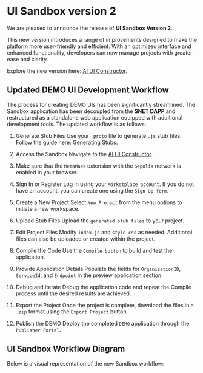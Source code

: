 # UI Sandbox version 2

We are pleased to announce the release of **UI Sandbox Version 2**.

This new version introduces a range of improvements designed to make the platform more user-friendly and efficient. With an optimized interface and enhanced functionality, developers can now manage projects with greater ease and clarity.

Explore the new version here: [AI UI Constructor](https://ai-ui-constructor.singularitynet.io/).

## Updated DEMO UI Development Workflow
The process for creating DEMO UIs has been significantly streamlined. The Sandbox application has been decoupled from the **SNET DAPP** and restructured as a standalone web application equipped with additional development tools. The updated workflow is as follows:

1. Generate Stub Files
Use your `.proto` file to generate `.js` stub files. Follow the guide here: [Generating Stubs](../../SDK/JavascriptSDKs/generating-stubs/).

2. Access the Sandbox
Navigate to the [AI UI Constructor](https://ai-ui-constructor.singularitynet.io/).

3. Make sure that the `MetaMask` extension with the `Sepolia` network is enabled in your browser.

4. Sign In or Register
Log in using your `Marketplace account`. If you do not have an account, you can create one using the `Sign Up form`.

5. Create a New Project
Select `New Project` from the menu options to initiate a new workspace.

6. Upload Stub Files
Upload the `generated stub files` to your project.

7. Edit Project Files
Modify `index.js` and `style.css` as needed. Additional files can also be uploaded or created within the project.

8. Compile the Code
Use the `Compile button` to build and test the application.

9. Provide Application Details
Populate the fields for `OrganizationID`, `ServiceId`, and `Endpoint` in the preview application section.

10. Debug and Iterate
Debug the application code and repeat the Compile process until the desired results are achieved.

11. Export the Project
Once the project is complete, download the files in a `.zip` format using the `Export Project` button.

12. Publish the DEMO
Deploy the completed `DEMO` application through the `Publisher Portal`.

## UI Sandbox Workflow Diagram
Below is a visual representation of the new Sandbox workflow:

<ImageViewer src="/assets/images/products/Sandbox/new.webp" alt="Workflow"/>